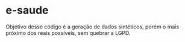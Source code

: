 # e-saude
Objetivo desse código é a geração de dados sintéticos, porém o mais próximo dos reais possíveis, sem quebrar a LGPD.
